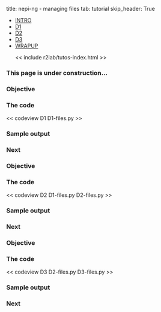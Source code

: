 title: nepi-ng - managing files
tab: tutorial
skip_header: True

<script src="/assets/r2lab/open-tab.js"></script>
<script src="/assets/js/diff.js"></script>
<script src="/assets/r2lab/r2lab-diff.js"></script>
<style>@import url("/assets/r2lab/r2lab-diff.css")</style>

<ul class="nav nav-tabs">
  <li class="active"> <a href="#INTRO">INTRO</a> </li>
  <li> <a href="#D1">D1</a></li>
  <li> <a href="#D2">D2</a></li>
  <li> <a href="#D2">D3</a></li>
  <li> <a href="#WRAPUP">WRAPUP</a></li>

  << include r2lab/tutos-index.html >>
</ul>

<div id="contents" class="tab-content" markdown="1">

<!------------ INTRO ------------>
<div id="INTRO" class="tab-pane fade in active" markdown="1">

### This page is under construction...

[](javascript:open_tab('D1'))

</div>

<!------------ D1 ------------>
<div id="D1" class="tab-pane fade" markdown="1">

### Objective

### The code

<< codeview D1 D1-files.py >>

### Sample output

### Next
[](javascript:open_tab('D2'))

</div>

<!------------ D2 ------------>
<div id="D2" class="tab-pane fade" markdown="1">

### Objective

### The code

<< codeview D2 D1-files.py D2-files.py >>

### Sample output

### Next
[](javascript:open_tab('D3'))

</div>

<!------------ D3 ------------>
<div id="D3" class="tab-pane fade" markdown="1">

### Objective

### The code

<< codeview D3 D2-files.py D3-files.py >>

### Sample output

### Next
[](javascript:open_tab('WRAPUP'))

</div>

<!------------ WRAPUP ------------>
<div id="WRAPUP" class="tab-pane fade" markdown="1">

</div>

</div> <!-- end div contents -->
